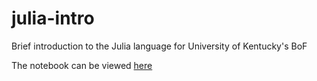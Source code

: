 julia-intro
===========

Brief introduction to the Julia language for University of Kentucky's BoF

The notebook can be viewed
[here](http://nbviewer.ipython.org/github/tlnagy/julia-intro/blob/master/julia-intro.ipynb)
